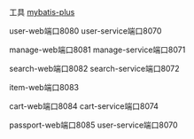 工具
[mybatis-plus](https://mp.baomidou.com/guide/#%E7%89%B9%E6%80%A7)

user-web端口8080
user-service端口8070

manage-web端口8081
manage-service端口8071

search-web端口8082
search-service端口8072

item-web端口8083

cart-web端口8084
cart-service端口8074

passport-web端口8085
user-service端口8070